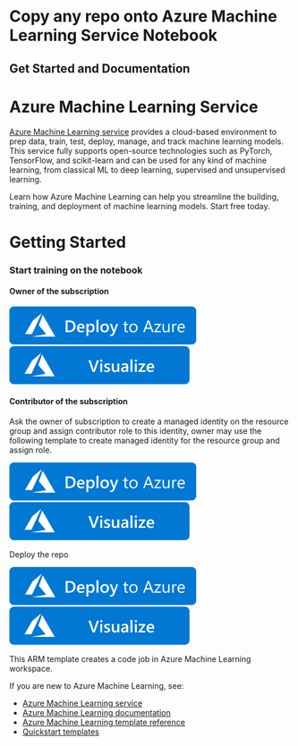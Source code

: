 # Copy any repo onto Azure Machine Learning Service Notebook






Get Started and Documentation
-----------------------------


# Azure Machine Learning Service 
[Azure Machine Learning service](https://azure.microsoft.com/en-us/services/machine-learning-service/) provides a cloud-based environment to prep data, train, test, deploy, manage, and track machine learning models. This service fully supports open-source technologies such as PyTorch, TensorFlow, and scikit-learn and can be used for any kind of machine learning, from classical ML to deep learning, supervised and unsupervised learning.

Learn how Azure Machine Learning can help you streamline the building, training, and deployment of machine learning models. Start free today.

# Getting Started

### Start training on the notebook
#### Owner of the subscription
[![Deploy(Owner) On Azure](https://raw.githubusercontent.com/Azure/azure-quickstart-templates/master/1-CONTRIBUTION-GUIDE/images/deploytoazure.svg?sanitize=true)](https://portal.azure.com/#create/Microsoft.Template/uri/https%3A%2F%2Fraw.githubusercontent.com%2Fnaraymad1%2Faz-copy-github-ml-notebook%2Fmaster%2F.cloud%2FazuredeployGitClone.json)
[![Visualize](https://raw.githubusercontent.com/Azure/azure-quickstart-templates/master/1-CONTRIBUTION-GUIDE/images/visualizebutton.svg?sanitize=true)](http://armviz.io/#/?load=https://raw.githubusercontent.com/naraymad1/az-copy-github-ml-notebook/master/.cloud/azuredeployGitClone.json)

#### Contributor of the subscription
Ask the owner of subscription to create a managed identity on the resource group and assign contributor role to this identity, 
owner may use the following template  to create managed identity for the resource group and assign role.

[![Deploy(Owner) On Azure-identity](https://raw.githubusercontent.com/Azure/azure-quickstart-templates/master/1-CONTRIBUTION-GUIDE/images/deploytoazure.svg?sanitize=true)](https://portal.azure.com/#create/Microsoft.Template/uri/https%3A%2F%2Fraw.githubusercontent.com%2Fnaraymad1%2Faz-copy-github-ml-notebook%2Fmaster%2F.cloud%2FazuredeployManagedIdentity.json)
[![Visualize](https://raw.githubusercontent.com/Azure/azure-quickstart-templates/master/1-CONTRIBUTION-GUIDE/images/visualizebutton.svg?sanitize=true)](http://armviz.io/#/?load=https://raw.githubusercontent.com/naraymad1/az-copy-github-ml-notebook/master/.cloud/azuredeployManagedIdentity.json)

Deploy the repo 

[![Deploy(Contributor) On Azure](https://raw.githubusercontent.com/Azure/azure-quickstart-templates/master/1-CONTRIBUTION-GUIDE/images/deploytoazure.svg?sanitize=true)](https://portal.azure.com/#create/Microsoft.Template/uri/https%3A%2F%2Fraw.githubusercontent.com%2Fnaraymad1%2Faz-copy-github-ml-notebook%2Fmaster%2F.cloud%2FazuredeployGitClone2.json)
[![Visualize](https://raw.githubusercontent.com/Azure/azure-quickstart-templates/master/1-CONTRIBUTION-GUIDE/images/visualizebutton.svg?sanitize=true)](http://armviz.io/#/?load=https://raw.githubusercontent.com/naraymad1/az-copy-github-ml-notebook/master/.cloud/azuredeployGitClone2.json)


This ARM template creates a code job in Azure Machine Learning workspace.

If you are new to Azure Machine Learning, see:

- [Azure Machine Learning service](https://azure.microsoft.com/services/machine-learning-service/)
- [Azure Machine Learning documentation](https://docs.microsoft.com/azure/machine-learning/)
- [Azure Machine Learning template reference](https://docs.microsoft.com/azure/templates/microsoft.machinelearningservices/allversions)
- [Quickstart templates](https://azure.microsoft.com/resources/templates/)
